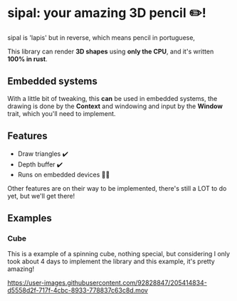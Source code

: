 # sipal: your amazing 3D pencil :pencil2:!
sipal is 'lapis' but in reverse, which means pencil in portuguese,

This library can render **3D shapes** using **only the CPU**, and it's written **100% in rust**.
## Embedded systems
With a little bit of tweaking, this **can** be used in embedded systems, the drawing is done by the **Context** and windowing and input by the **Window** trait, which you'll need to implement.

## Features
- Draw triangles :heavy_check_mark:
- Depth buffer :heavy_check_mark:
- Runs on embedded devices :construction_worker_woman:

Other features are on their way to be implemented, there's still a LOT to do yet, but we'll get there!
## Examples
### Cube
This is a example of a spinning cube, nothing special, but considering I only took about 4 days to implement the library and this example, it's pretty amazing!

https://user-images.githubusercontent.com/92828847/205414834-d5558d2f-717f-4cbc-8933-778837c63c8d.mov
